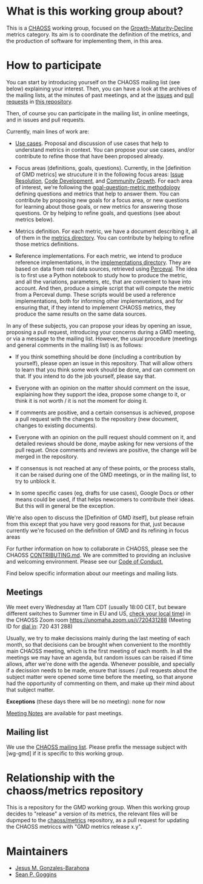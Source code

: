 # What is this working group about?

This is a [CHAOSS](https://chaoss.community) working group, 
focused on the [Growth-Maturity-Decline][gmd] metrics category.
Its aim is to coordinate the definition of the metrics, and
the production of software for implementing them, in this area.

[gmd]: gmd_metrics.md

# How to participate

You can start by introducing yourself on the CHAOSS mailing list (see below) explaining your interest.
Then, you can have a look at the archives of the mailing lists, at the minutes of past meetings,
and at the [issues](https://github.com/chaoss/wg-gmd/issues) and
[pull requests](https://github.com/chaoss/wg-gmd/pulls) in
[this repository](https://github.com/chaoss/wg-gmd).

Then, of course you can participate in the mailing list,
in online meetings, and in issues and pull requests.

Currently, main lines of work are:

* [Use cases](use_cases). Proposal and discussion of use cases that help to understand metrics in context.
You can propose your use cases, and/or contribute to refine those that have been proposed already.

* Focus areas (definitions, goals, questions). Currently, in the [definition of GMD metrics] we strucuture
it in the following focus areas: [Issue Resolution](focus_areas/issue_resolution.md), [Code Development](focus_areas/code_development.md), and [Community Growth](focus_areas/communitiy_growth.md).
For each area of interest, we're following the [goal-question-metric methodology](https://en.wikipedia.org/wiki/GQM) defining questions and metrics that help to answer them.
You can contribute by proposing new goals for a focus area, or new questions for learning about those goals,
or new metrics for answering those questions. Or by helping to refine goals, and questions
(see about metrics below).

* Metrics definition. For each metric, we have a document describing it,
all of them in the [metrics directory](metrics).
You can contribute by helping to refine those metrics definitions.

* Reference implementations. For each metric, we intend to produce reference implementations,
in the [implementations directory](implementations).
They are based on data from real data sources,
retrieved using [Perceval](https://github.com/chaoss/grimirelab-perceval).
The idea is to first use a Python notebook to study how to produce the metric, and
all the variations, parameters, etc, that are convenient to have into account.
And then, produce a simple script that will compute the metric from a Perceval dump.
These scripts would be used a reference implementations, both for informing other implementations,
and for ensuring that, if they intend to implement CHAOSS metrics, they produce the same results
on the same data sources.

In any of these subjects, you can propose your ideas by opening an issue,
proposing a pull request, introducing your concerns during a GMD meeting,
or via a message to the mailing list. However, the usual procedure
(meetings and general comments in the mailing list) is as follows:

* If you think something should be done (including a contribution by yourself),
please open an issue in this repository. That will allow others to learn that
you think some work should be done, and can comment on that.
If you intend to do the job yourself, please say that.

* Everyone with an opinion on the matter should comment on the issue,
explaining how they support the idea, propose some change to it,
or think it is not worth / it is not the moment for doing it.

* If comments are positive, and a certain consensus is achieved,
propose a pull request with the changes to the repository
(new document, changes to existing documents).

* Everyone with an opinion on the pulll request should comment on
it, and detailed reviews should be done, maybe asking for new
versions of the pull requet. Once comments and reviews are positive,
the change will be merged in the repository.

* If consensus is not reached at any of these points, or the
process stalls, it can be raised during one of the GMD meetings,
or in the mailing list, to try to unblock it.

* In some specific cases (eg, drafts for use cases), Google Docs
or other means could be used, if that helps newcomers to contribute their ideas.
But this will in general be the exception.

We're also open to discuss the [Definition of GMD itself],
but please refrain from this except that you have very good reasons for that,
just because currently we're focused on the definition of GMD and its refining
in focus areas

For further information on how to collaborate in CHAOSS,
please see the CHAOSS [CONTRIBUTING.md](https://github.com/chaoss/governance/blob/master/CONTRIBUTING.md).
We are committed to providing an inclusive and welcoming environment. Please see our [Code of Conduct.](https://github.com/chaoss/governance/blob/master/code-of-conduct.md)

Find below specific information about our meetings and mailing lists.

## Meetings

We meet every Wednesday at 11am CDT (usually 18:00 CET, but beware different switches to Summer time in EU and US, [check your local time](http://www.thetimezoneconverter.com/?t=11am&tz=Chicago&)) in the CHAOSS Zoom room https://unomaha.zoom.us/j/720431288 (Meeting ID for [dial in](https://unomaha.zoom.us/zoomconference?m=DKGo2mmIuOv9xSjphoGZZmYKxr5HFrS9): 720 431 288)

Usually, we try to make decissions mainly during the last meeting of each month,
so that decisions can be brought when convenient to the monthtly main CHAOSS meeting,
which is the first meeting of each month. In all the meetings we may have an agenda,
but random issues can be raised if time allows, after we're done with the agenda.
Whenever possible, and specially if a decission needs to be made,
ensure that issues / pull requests about the subject matter were opened some time before the meeting,
so that anyone had the opportunity of commenting on them, and make up their mind about that subject matter.

**Exceptions** (these days there will be no meeting): none for now

[Meeting Notes](/meeting_notes.md) are available for past meetings.

## Mailing list

We use the [CHAOSS mailing list](https://chaoss.community/participate/#user-content-join-the-mailing-list).
Please prefix the message subject with \[wg-gmd\] if it is specific to this working group.

# Relationship with the chaoss/metrics repository

This is a repository for the GMD working group.
When this working group decides to "release" a version of its metrics,
the relevant files will be dupmped to the
[chaoss/metrics](https://github.com/chaoss/metrics) repository,
as a pull request for updating the CHAOSS metriccs with
"GMD metrics release x.y".

# Maintainers

- [Jesus M. Gonzales-Barahona](https://github.com/jgbarah)
- [Sean P. Goggins](https://github.com/sgoggins)
